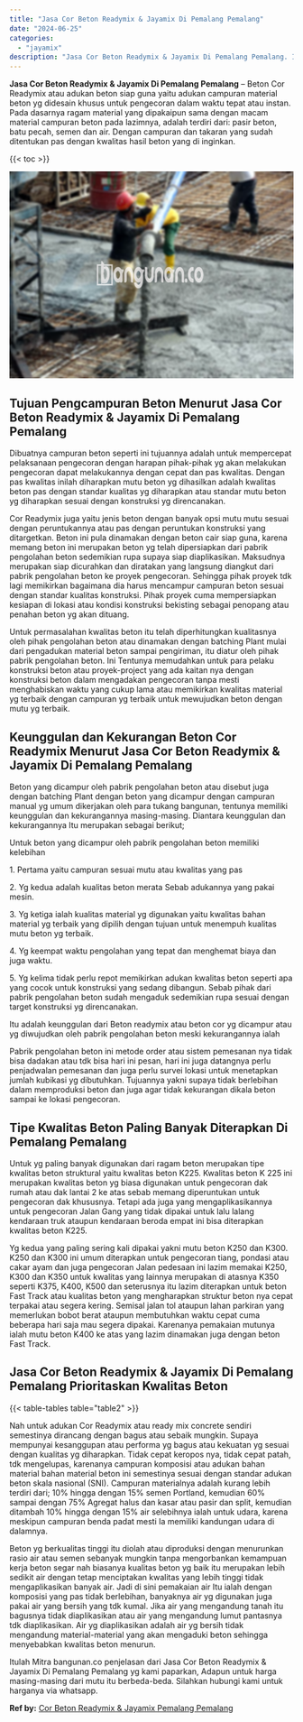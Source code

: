 ```yaml
---
title: "Jasa Cor Beton Readymix & Jayamix Di Pemalang Pemalang"
date: "2024-06-25"
categories: 
  - "jayamix"
description: "Jasa Cor Beton Readymix & Jayamix Di Pemalang Pemalang. Itulah Mitra bangunan.co penjelasan dari Jasa Cor Beton Readymix & Jayamix Di Pemalang Pemalang yg ka..."
---
```


**Jasa Cor Beton Readymix & Jayamix Di Pemalang Pemalang** – Beton Cor Readymix atau adukan beton siap guna yaitu adukan campuran material beton yg didesain khusus untuk pengecoran dalam waktu tepat atau instan. Pada dasarnya ragam material yang dipakaipun sama dengan macam material campuran beton pada lazimnya, adalah terdiri dari: pasir beton, batu pecah, semen dan air. Dengan campuran dan takaran yang sudah ditentukan pas dengan kwalitas hasil beton yang di inginkan.

{{< toc >}}

![Jasa Cor Beton Readymix & Jayamix Di Pemalang Pemalang](/images/jasa-cor-readymix-44.png)

## Tujuan Pengcampuran Beton Menurut Jasa Cor Beton Readymix & Jayamix Di Pemalang Pemalang

Dibuatnya campuran beton seperti ini tujuannya adalah untuk mempercepat pelaksanaan pengecoran dengan harapan pihak-pihak yg akan melakukan pengecoran dapat melakukannya dengan cepat dan pas kwalitas. Dengan pas kwalitas inilah diharapkan mutu beton yg dihasilkan adalah kwalitas beton pas dengan standar kualitas yg diharapkan atau standar mutu beton yg diharapkan sesuai dengan konstruksi yg direncanakan.

Cor Readymix juga yaitu jenis beton dengan banyak opsi mutu mutu sesuai dengan peruntukannya atau pas dengan peruntukan konstruksi yang ditargetkan. Beton ini pula dinamakan dengan beton cair siap guna, karena memang beton ini merupakan beton yg telah dipersiapkan dari pabrik pengolahan beton sedemikian rupa supaya siap diaplikasikan. Maksudnya merupakan siap dicurahkan dan diratakan yang langsung diangkut dari pabrik pengolahan beton ke proyek pengecoran. Sehingga pihak proyek tdk lagi memikirkan bagaimana dia harus mencampur campuran beton sesuai dengan standar kualitas konstruksi. Pihak proyek cuma mempersiapkan kesiapan di lokasi atau kondisi konstruksi bekisting sebagai penopang atau penahan beton yg akan dituang.

Untuk permasalahan kwalitas beton itu telah diperhitungkan kualitasnya oleh pihak pengolahan beton atau dinamakan dengan batching Plant mulai dari pengadukan material beton sampai pengiriman, itu diatur oleh pihak pabrik pengolahan beton. Ini Tentunya memudahkan untuk para pelaku konstruksi beton atau proyek-project yang ada kaitan nya dengan konstruksi beton dalam mengadakan pengecoran tanpa mesti menghabiskan waktu yang cukup lama atau memikirkan kwalitas material yg terbaik dengan campuran yg terbaik untuk mewujudkan beton dengan mutu yg terbaik.

## Keunggulan dan Kekurangan Beton Cor Readymix Menurut Jasa Cor Beton Readymix & Jayamix Di Pemalang Pemalang

Beton yang dicampur oleh pabrik pengolahan beton atau disebut juga dengan batching Plant dengan beton yang dicampur dengan campuran manual yg umum dikerjakan oleh para tukang bangunan, tentunya memiliki keunggulan dan kekurangannya masing-masing. Diantara keunggulan dan kekurangannya Itu merupakan sebagai berikut;

Untuk beton yang dicampur oleh pabrik pengolahan beton memiliki kelebihan

1\. Pertama yaitu campuran sesuai mutu atau kwalitas yang pas

2\. Yg kedua adalah kualitas beton merata Sebab adukannya yang pakai mesin.

3\. Yg ketiga ialah kualitas material yg digunakan yaitu kwalitas bahan material yg terbaik yang dipilih dengan tujuan untuk menempuh kualitas mutu beton yg terbaik.

4\. Yg keempat waktu pengolahan yang tepat dan menghemat biaya dan juga waktu.

5\. Yg kelima tidak perlu repot memikirkan adukan kwalitas beton seperti apa yang cocok untuk konstruksi yang sedang dibangun. Sebab pihak dari pabrik pengolahan beton sudah mengaduk sedemikian rupa sesuai dengan target konstruksi yg direncanakan.

Itu adalah keunggulan dari Beton readymix atau beton cor yg dicampur atau yg diwujudkan oleh pabrik pengolahan beton meski kekurangannya ialah

Pabrik pengolahan beton ini metode order atau sistem pemesanan nya tidak bisa dadakan atau tdk bisa hari ini pesan, hari ini juga datangnya perlu penjadwalan pemesanan dan juga perlu survei lokasi untuk menetapkan jumlah kubikasi yg dibutuhkan. Tujuannya yakni supaya tidak berlebihan dalam memproduksi beton dan juga agar tidak kekurangan dikala beton sampai ke lokasi pengecoran.

## Tipe Kwalitas Beton Paling Banyak Diterapkan Di Pemalang Pemalang

Untuk yg paling banyak digunakan dari ragam beton merupakan tipe kwalitas beton struktural yaitu kwalitas beton K225. Kwalitas beton K 225 ini merupakan kwalitas beton yg biasa digunakan untuk pengecoran dak rumah atau dak lantai 2 ke atas sebab memang diperuntukan untuk pengecoran dak khususnya. Tetapi ada juga yang mengaplikasikannya untuk pengecoran Jalan Gang yang tidak dipakai untuk lalu lalang kendaraan truk ataupun kendaraan beroda empat ini bisa diterapkan kwalitas beton K225.

Yg kedua yang paling sering kali dipakai yakni mutu beton K250 dan K300. K250 dan K300 ini umum diterapkan untuk pengecoran tiang, pondasi atau cakar ayam dan juga pengecoran Jalan pedesaan ini lazim memakai K250, K300 dan K350 untuk kwalitas yang lainnya merupakan di atasnya K350 seperti K375, K400, K500 dan seterusnya itu lazim diterapkan untuk beton Fast Track atau kualitas beton yang mengharapkan struktur beton nya cepat terpakai atau segera kering. Semisal jalan tol ataupun lahan parkiran yang memerlukan bobot berat ataupun membutuhkan waktu cepat cuma beberapa hari saja mau segera dipakai. Karenanya pemakaian mutunya ialah mutu beton K400 ke atas yang lazim dinamakan juga dengan beton Fast Track.

## Jasa Cor Beton Readymix & Jayamix Di Pemalang Pemalang Prioritaskan Kwalitas Beton

{{< table-tables table="table2" >}}

Nah untuk adukan Cor Readymix atau ready mix concrete sendiri semestinya dirancang dengan bagus atau sebaik mungkin. Supaya mempunyai kesanggupan atau performa yg bagus atau kekuatan yg sesuai dengan kualitas yg diharapkan. Tidak cepat keropos nya, tidak cepat patah, tdk mengelupas, karenanya campuran komposisi atau adukan bahan material bahan material beton ini semestinya sesuai dengan standar adukan beton skala nasional (SNI). Campuran materialnya adalah kurang lebih terdiri dari; 10% hingga dengan 15% semen Portland, kemudian 60% sampai dengan 75% Agregat halus dan kasar atau pasir dan split, kemudian ditambah 10% hingga dengan 15% air selebihnya ialah untuk udara, karena meskipun campuran benda padat mesti Ia memiliki kandungan udara di dalamnya.

Beton yg berkualitas tinggi itu diolah atau diproduksi dengan menurunkan rasio air atau semen sebanyak mungkin tanpa mengorbankan kemampuan kerja beton segar nah biasanya kualitas beton yg baik itu merupakan lebih sedikit air dengan tetap menciptakan kwalitas yang lebih tinggi tidak mengaplikasikan banyak air. Jadi di sini pemakaian air Itu ialah dengan komposisi yang pas tidak berlebihan, banyaknya air yg digunakan juga pakai air yang bersih yang tdk kumal. Jika air yang mengandung tanah itu bagusnya tidak diaplikasikan atau air yang mengandung lumut pantasnya tdk diaplikasikan. Air yg diaplikasikan adalah air yg bersih tidak mengandung material-material yang akan mengaduki beton sehingga menyebabkan kwalitas beton menurun.

Itulah Mitra bangunan.co penjelasan dari Jasa Cor Beton Readymix & Jayamix Di Pemalang Pemalang yg kami paparkan, Adapun untuk harga masing-masing dari mutu itu berbeda-beda. Silahkan hubungi kami untuk harganya via whatsapp.

**Ref by:** [Cor Beton Readymix & Jayamix Pemalang Pemalang](https://id.wikipedia.org/wiki/Cor)
